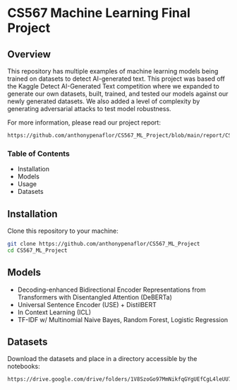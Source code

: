 # CS567 Machine Learning Final Project

## Overview
This repository has multiple examples of machine learning models being trained on datasets to detect AI-generated text. 
This project was based off the Kaggle Detect AI-Generated Text competition where we expanded to generate our own datasets,
built, trained, and tested our models against our newly generated datasets. We also added a level of complexity by generating
adversarial attacks to test model robustness.

For more information, please read our project report:
```bash
https://github.com/anthonypenaflor/CS567_ML_Project/blob/main/report/CSCI_567_ML_Project_Report.pdf
```

### Table of Contents
- Installation
- Models
- Usage
- Datasets

## Installation
Clone this repository to your machine:
```bash
git clone https://github.com/anthonypenaflor/CS567_ML_Project
cd CS567_ML_Project
```

## Models
- Decoding-enhanced Bidirectional Encoder Representations from Transformers with Disentangled Attention (DeBERTa)
- Universal Sentence Encoder (USE) + DistilBERT
- In Context Learning (ICL)
- TF-IDF w/ Multinomial Naive Bayes, Random Forest, Logistic Regression

## Datasets
Download the datasets and place in a directory accessible by the notebooks:
```bash
https://drive.google.com/drive/folders/1V8SzoGo97MmNikfqGYgUEfCgL4leUU71?usp=sharing
```

